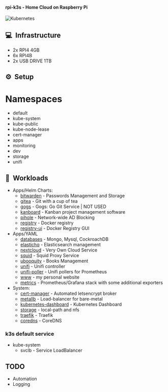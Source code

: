 #### rpi-k3s - Home Cloud on Raspberry Pi
![Kubernetes](https://i.imgur.com/p1RzXjQ.png)

## :computer:&nbsp; Infrastructure
* 2x RPI4 4GB
* 6x RPI4B
* 2x USB DRIVE 1TB

## :gear:&nbsp; Setup
# Namespaces
- default           
- kube-system      
- kube-public       
- kube-node-lease   
- cert-manager      
- apps              
- monitoring        
- dev               
- storage           
- unifi            

## :wrench:&nbsp; Workloads
* Apps/Helm Charts:
  * [bitwarden](https://bitwarden.com/) - Passwords Management and Storage
  * [gitea](https://github.com/jfelten/gitea-helm-chart) - Git with a cup of tea
  * [gogs](https://gogs.io/) - Gogs: Go Git Service | NOT USED
  * [kanboard](https://kanboard.org/) - Kanban project management software
  * [pihole](https://pi-hole.net/) - Network-wide AD Blocking
  * [registry](https://hub.docker.com/_/registry/) - Docker registry
  * [registry-ui](https://github.com/Joxit/docker-registry-ui) - Docker Registry GUI
* Apps/YAML
  * [databases](yaml/db) - Mongo, Mysql, CockroachDB
  * [elastichq](yaml/elastichq) - Elasticsearch management
  * [nextcloud](yaml/nextcloud) - Very Own Cloud Service
  * [squid](yaml/squid) - Squid Proxy Service
  * [ubooquity](yaml/ubooquity) - Books Management
  * [unifi](yaml/unifi) - Unifi controller
  * [unifi-poller](yaml/unifi-poller) - Unifi pollers for Prometheus
  * [www](yaml/www) - my personal website
  * [metrics](yaml/metrics) - Prometheus/Grafana stack with some additional exporters
* System:
  * [cert-manager](https://github.com/jetstack/cert-manager) - Automated letsencrypt broker
  * [metallb](https://github.com/metallb/metallb) - Load-balancer for bare-metal
  * [kubernetes-dashboard](yaml/kubernetes-dashboard) - Kubernetes Dashboard
  * [storage](yaml/storage) - local-path and nfs
  * [traefik](varia/traefik.yaml) - Traefik
  * [coredns](varia/coredns.yaml) - CoreDNS

### k3s default service
- kube-system
  - svclb - Service LoadBalancer

## TODO
- Automation
- Logging
